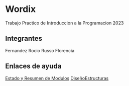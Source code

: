 # Wordix
Trabajo Practico de Introduccion a la Programacion 2023


## Integrantes
Fernandez Rocio
Russo Florencia

## Enlaces de ayuda
[Estado y Resumen de Modulos](https://docs.google.com/spreadsheets/d/1iZbciYl4MyaGdhsRzxHOMkie0pMVRShrvaMbjpx2lAM/edit?usp=sharing)
[DiseñoEstructuras](https://docs.google.com/spreadsheets/d/1mNc0UYu6wmyR7LUouaHVkIOSl2AuoHDVZidSESQXFTg/edit?usp=sharing)